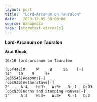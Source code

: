 ```yaml
---
layout: post
title:  "Lord-Arcanum on Tauralon"
date:   2020-12-05 00:00:00
source: Wahapedia
tags: [stormcast-eternals]
---
```


**Lord-Arcanum on Tauralon**

**Stat Block**
```
10/10 lord-arcanum on Tauralon
```

```
[56f442]M     W     B     Sa    [-]
14"   10    9     3+    
[e85545]Weapons[-]
[c6c930]Aetherstave[-]
2"     A:4    H:3+   W:3+   R:-1   D:D3  
[c6c930]Horns and Stamping Hooves[-]
1"     A:3    H:3+   W:3+   R:-1   D:2   
```
    